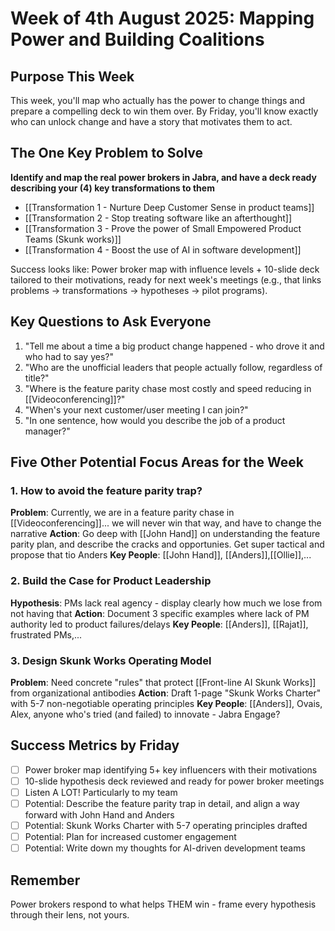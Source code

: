 # Week of 4th August 2025: Mapping Power and Building Coalitions

## Purpose This Week
This week, you'll map who actually has the power to change things and prepare a compelling deck to win them over. By Friday, you'll know exactly who can unlock change and have a story that motivates them to act.

## The One Key Problem to Solve
**Identify and map the real power brokers in Jabra, and have a deck ready describing your (4) key transformations to them**

- [[Transformation 1 - Nurture Deep Customer Sense in product teams]]
- [[Transformation 2 - Stop treating software like an afterthought]]
- [[Transformation 3 - Prove the power of Small Empowered Product Teams (Skunk works)]]
- [[Transformation 4 - Boost the use of AI in software development]]

Success looks like: Power broker map with influence levels + 10-slide deck tailored to their motivations, ready for next week's meetings (e.g., that links problems → transformations -> hypotheses → pilot programs).

## Key Questions to Ask Everyone
1. "Tell me about a time a big product change happened - who drove it and who had to say yes?"
2. "Who are the unofficial leaders that people actually follow, regardless of title?"
3. "Where is the feature parity chase most costly and speed reducing in [[Videoconferencing]]?"
4. "When's your next customer/user meeting I can join?"
5. "In one sentence, how would you describe the job of a product manager?"

## Five Other Potential Focus Areas for the Week

### 1. How to avoid the feature parity trap?
**Problem**: Currently, we are in a feature parity chase in [[Videoconferencing]]... we will never win that way, and have to change the narrative
**Action**: Go deep with [[John Hand]] on understanding the feature parity plan, and describe the cracks and opportunies. Get super tactical and propose that tio Anders
**Key People**: [[John Hand]], [[Anders]],[[Ollie]],...

### 2. Build the Case for Product Leadership
**Hypothesis**: PMs lack real agency - display clearly how much we lose from not having that
**Action**: Document 3 specific examples where lack of PM authority led to product failures/delays
**Key People**: [[Anders]], [[Rajat]], frustrated PMs,...

### 3. Design Skunk Works Operating Model
**Problem**: Need concrete "rules" that protect [[Front-line AI Skunk Works]] from organizational antibodies
**Action**: Draft 1-page "Skunk Works Charter" with 5-7 non-negotiable operating principles
**Key People**: [[Anders]], Ovais, Alex, anyone who's tried (and failed) to innovate - Jabra Engage?

## Success Metrics by Friday
- [ ] Power broker map identifying 5+ key influencers with their motivations
- [ ] 10-slide hypothesis deck reviewed and ready for power broker meetings
- [ ] Listen A LOT! Particularly to my team
- [ ] Potential: Describe the feature parity trap in detail, and align a way forward with John Hand and Anders
- [ ] Potential: Skunk Works Charter with 5-7 operating principles drafted
- [ ] Potential: Plan for increased customer engagement
- [ ] Potential: Write down my thoughts for AI-driven development teams

## Remember
Power brokers respond to what helps THEM win - frame every hypothesis through their lens, not yours.